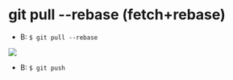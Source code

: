 # git pull --rebase (fetch+rebase)

* B: `$ git pull --rebase`

![](images/git-pull-rebase.png)

* B: `$ git push`


